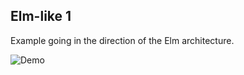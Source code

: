 ## Elm-like 1

Example going in the direction of the Elm architecture.

![Demo](../,gifs/demo_elmlike1.gif?raw=true "Demo")

